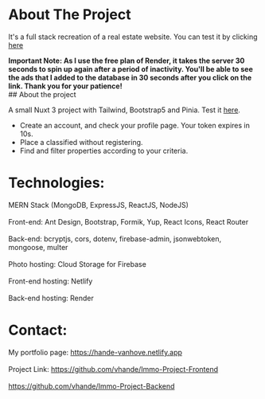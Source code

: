 # About The Project


It's a full stack recreation of a real estate website. You can test it by clicking [here](https://immo-endproject.netlify.app)<br>	


**Important Note: As I use the free plan of Render, it takes the server 30 seconds to spin up again after a period of inactivity. You'll be able to see the ads that I added to the database in 30 seconds after you click on the link. Thank you for your patience!**<br>	## About the project

A small Nuxt 3 project with Tailwind, Bootstrap5 and Pinia. Test it [here](https://nuxt-meals-project.netlify.app/).
* Create an account, and check your profile page. Your token expires in 10s.	
* Place a classified without registering.	
* Find and filter properties according to your criteria.	

# Technologies:	
MERN Stack (MongoDB, ExpressJS, ReactJS, NodeJS)<br>	
Front-end: Ant Design, Bootstrap, Formik, Yup, React Icons, React Router<br>	
Back-end: bcryptjs, cors, dotenv, firebase-admin, jsonwebtoken, mongoose, multer<br>	
Photo hosting: Cloud Storage for Firebase<br>	
Front-end hosting: Netlify<br>	
Back-end hosting: Render	

# Contact:	
My portfolio page: https://hande-vanhove.netlify.app<br>	
Project Link: https://github.com/vhande/Immo-Project-Frontend<br>	
https://github.com/vhande/Immo-Project-Backend	
